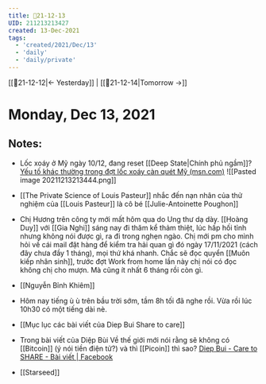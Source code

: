 ```yaml
---
title: 📝21-12-13
UID: 211213213427
created: 13-Dec-2021
tags:
  - 'created/2021/Dec/13'
  - 'daily'
  - 'daily/private'
---
```

[[📝21-12-12|<- Yesterday]] | [[📝21-12-14|Tomorrow ->]]
# Monday, Dec 13, 2021

## Notes:

- Lốc xoáy ở Mỹ ngày 10/12, đang reset [[Deep State|Chính phủ ngầm]]? [Yếu tố khác thường trong đợt lốc xoáy càn quét Mỹ (msn.com)](https://www.msn.com/vi-vn/news/world/y%E1%BA%BFu-t%E1%BB%91-kh%C3%A1c-th%C6%B0%E1%BB%9Dng-trong-%C4%91%E1%BB%A3t-l%E1%BB%91c-xo%C3%A1y-c%C3%A0n-qu%C3%A9t-m%E1%BB%B9/ar-AARLid7?ocid=msedgdhp&pc=U531)
![[Pasted image 20211213213444.png]]

- [[The Private Science of Louis Pasteur]] nhắc đến nạn nhân của thử nghiệm của [[Louis Pasteur]] là cô bé [[Julie-Antoinette Poughon]]
- Chị Hương trên công ty mới mất hôm qua do Ung thư dạ dày. [[Hoàng Duy]] với [[Gia Nghi]] sáng nay đi thăm kể thảm thiệt, lúc hấp hối tỉnh nhưng không nói được gì, ra đi trong nghẹn ngào. Chị mới pm cho mình hỏi về cái mail đặt hàng để kiểm tra hải quan gì đó ngày 17/11/2021 (cách đây chưa đầy 1 tháng), mọi thứ khá nhanh. Chắc sẽ đọc quyển [[Muôn kiếp nhân sinh]], trước đợt Work from home lần này chị nói có đọc không chị cho mượn. Mà cũng ít nhất 6 tháng rồi còn gì.
- [[Nguyễn Bỉnh Khiêm]]
- Hôm nay tiếng ù ù trên bầu trời sớm, tầm 8h tối đã nghe rồi. Vừa rồi lúc 10h30 có một tiếng dài nè.
- [[Mục lục các bài viết của Diep Bui Share to care]]
- Trong bài viết của Diệp Bùi Về thế giới mới nói rằng sẽ không có [[Bitcoin]] (ý nói tiền điện tử?) và thì [[Picoin]] thì sao? [Diep Bui - Care to SHARE - Bài viết | Facebook](https://www.facebook.com/diepbui1019/posts/470236677656423)
- [[Starseed]]
